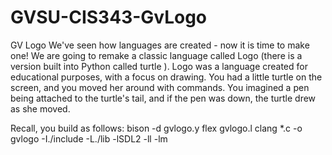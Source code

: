 # GVSU-CIS343-GvLogo

GV Logo
We've seen how languages are created - now it is time to make one!
We are going to remake a classic language called Logo (there is a version built into Python called turtle ).
Logo was a language created for educational purposes, with a focus on drawing. You had a little turtle on
the screen, and you moved her around with commands. You imagined a pen being attached to the turtle's
tail, and if the pen was down, the turtle drew as she moved.

Recall, you build as follows:
bison -d gvlogo.y
flex gvlogo.l
clang *.c -o gvlogo -I./include -L./lib -lSDL2 -ll -lm

